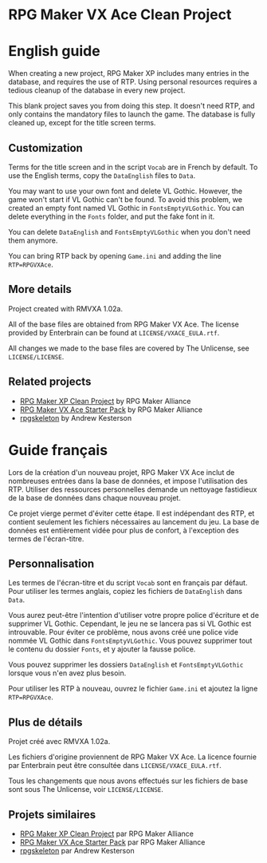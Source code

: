 # RPG Maker VX Ace Clean Project

# English guide

When creating a new project, RPG Maker XP includes many entries in the database, and requires the use of RTP. Using personal resources requires a tedious cleanup of the database in every new project.

This blank project saves you from doing this step. It doesn't need RTP, and only contains the mandatory files to launch the game. The database is fully cleaned up, except for the title screen terms.

## Customization

Terms for the title screen and in the script `Vocab` are in French by default. To use the English terms, copy the `DataEnglish` files to `Data`.

You may want to use your own font and delete VL Gothic. However, the game won't start if VL Gothic can't be found. To avoid this problem, we created an empty font named VL Gothic in `FontsEmptyVLGothic`. You can delete everything in the `Fonts` folder, and put the fake font in it.

You can delete `DataEnglish` and `FontsEmptyVLGothic` when you don't need them anymore.

You can bring RTP back by opening `Game.ini` and adding the line `RTP=RPGVXAce`.

## More details

Project created with RMVXA 1.02a.

All of the base files are obtained from RPG Maker VX Ace. The license provided by Enterbrain can be found at `LICENSE/VXACE_EULA.rtf`.

All changes we made to the base files are covered by The Unlicense, see `LICENSE/LICENSE`.

## Related projects

* [RPG Maker XP Clean Project](https://github.com/rpgmakeralliance/rmxp-clean-project) by RPG Maker Alliance
* [RPG Maker VX Ace Starter Pack](https://github.com/rpgmakeralliance/rmvxa-starter-pack) by RPG Maker Alliance
* [rpgskeleton](https://github.com/akesterson/rpgskeleton) by Andrew Kesterson

# Guide français

Lors de la création d'un nouveau projet, RPG Maker VX Ace inclut de nombreuses entrées dans la base de données, et impose l'utilisation des RTP. Utiliser des ressources personnelles demande un nettoyage fastidieux de la base de données dans chaque nouveau projet.

Ce projet vierge permet d'éviter cette étape. Il est indépendant des RTP, et contient seulement les fichiers nécessaires au lancement du jeu. La base de données est entièrement vidée pour plus de confort, à l'exception des termes de l'écran-titre.

## Personnalisation

Les termes de l'écran-titre et du script `Vocab` sont en français par défaut. Pour utiliser les termes anglais, copiez les fichiers de `DataEnglish` dans `Data`.

Vous aurez peut-être l'intention d'utiliser votre propre police d'écriture et de supprimer VL Gothic. Cependant, le jeu ne se lancera pas si VL Gothic est introuvable. Pour éviter ce problème, nous avons créé une police vide nommée VL Gothic dans `FontsEmptyVLGothic`. Vous pouvez supprimer tout le contenu du dossier `Fonts`, et y ajouter la fausse police.

Vous pouvez supprimer les dossiers `DataEnglish` et `FontsEmptyVLGothic` lorsque vous n'en avez plus besoin.

Pour utiliser les RTP à nouveau, ouvrez le fichier `Game.ini` et ajoutez la ligne `RTP=RPGVXAce`.

## Plus de détails

Projet créé avec RMVXA 1.02a.

Les fichiers d'origine proviennent de RPG Maker VX Ace. La licence fournie par Enterbrain peut être consultée dans `LICENSE/VXACE_EULA.rtf`.

Tous les changements que nous avons effectués sur les fichiers de base sont sous The Unlicense, voir `LICENSE/LICENSE`.

## Projets similaires

* [RPG Maker XP Clean Project](https://github.com/rpgmakeralliance/rmxp-clean-project) par RPG Maker Alliance
* [RPG Maker VX Ace Starter Pack](https://github.com/rpgmakeralliance/rmvxa-starter-pack) par RPG Maker Alliance
* [rpgskeleton](https://github.com/akesterson/rpgskeleton) par Andrew Kesterson
